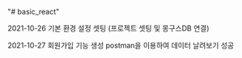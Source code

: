 "# basic_react" 

2021-10-26
기본 환경 설정 셋팅 (프로젝트 셋팅 및 몽구스DB 연결)

2021-10-27
회원가입 기능 생성
postman을 이용하여 데이터 날려보기 성공